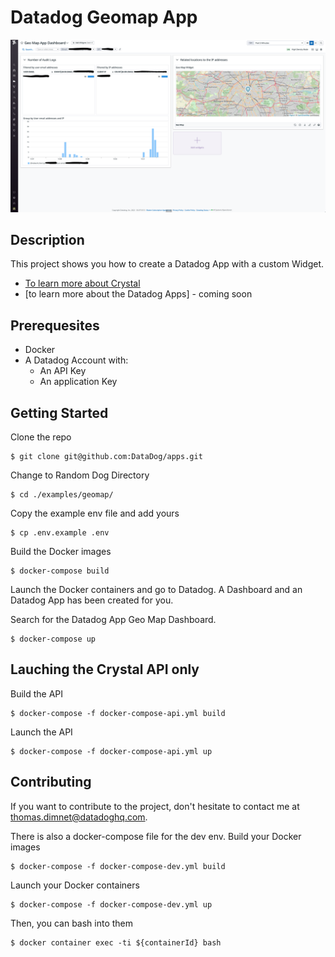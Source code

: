 # Datadog Geomap App

![A Geomap Widget in your Datadog Dashboard](hero.png)

## Description

This project shows you how to create a Datadog App with a custom
Widget.

-   [To learn more about Crystal](https://betterprogramming.pub/a-tale-of-two-engineers-discovering-the-crystal-programming-language-104b1fdbe525)
-   [to learn more about the Datadog Apps] - coming soon

## Prerequesites

-   Docker
-   A Datadog Account with:
    -   An API Key
    -   An application Key

## Getting Started

Clone the repo

```
$ git clone git@github.com:DataDog/apps.git
```

Change to Random Dog Directory

```
$ cd ./examples/geomap/
```

Copy the example env file and add yours

```
$ cp .env.example .env
```

Build the Docker images

```
$ docker-compose build
```

Launch the Docker containers and go to Datadog.
A Dashboard and an Datadog App has been created for you.

Search for the Datadog App Geo Map Dashboard.

```
$ docker-compose up
```

## Lauching the Crystal API only

Build the API

```
$ docker-compose -f docker-compose-api.yml build
```

Launch the API

```
$ docker-compose -f docker-compose-api.yml up
```

## Contributing

If you want to contribute to the project, don't hesitate to contact me at
thomas.dimnet@datadoghq.com.

There is also a docker-compose file for the dev env.
Build your Docker images

```
$ docker-compose -f docker-compose-dev.yml build
```

Launch your Docker containers

```
$ docker-compose -f docker-compose-dev.yml up
```

Then, you can bash into them

```
$ docker container exec -ti ${containerId} bash
```
